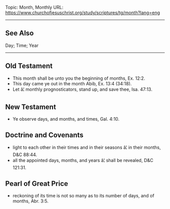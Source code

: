 Topic: Month, Monthly
URL: https://www.churchofjesuschrist.org/study/scriptures/tg/month?lang=eng

---

## See Also

Day; Time; Year

---

## Old Testament

- This month shall be unto you the beginning of months, Ex. 12:2.
- This day came ye out in the month Abib, Ex. 13:4 (34:18).
- Let â¦ monthly prognosticators, stand up, and save thee, Isa. 47:13.

## New Testament

- Ye observe days, and months, and times, Gal. 4:10.

## Doctrine and Covenants

- light to each other in their times and in their seasons â¦ in their months, D&C 88:44.
- all the appointed days, months, and years â¦ shall be revealed, D&C 121:31.

## Pearl of Great Price

- reckoning of its time is not so many as to its number of days, and of months, Abr. 3:5.

